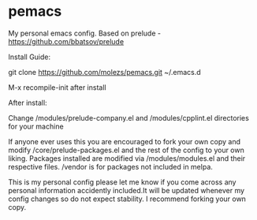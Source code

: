 # pemacs
My personal emacs config. Based on prelude - https://github.com/bbatsov/prelude

Install Guide:

git clone https://github.com/molezs/pemacs.git ~/.emacs.d

M-x recompile-init after install

After install:

Change /modules/prelude-company.el and /modules/cpplint.el directories for your machine

If anyone ever uses this you are encouraged to fork your own copy and modify /core/prelude-packages.el and the rest of the config to your own liking. Packages installed are modified via /modules/modules.el and their respective files.
/vendor is for packages not included in melpa.

This is my personal config please let me know if you come across any personal information accidently included.It will be updated whenever my config changes so do not expect stability. I recommend forking your own copy.
